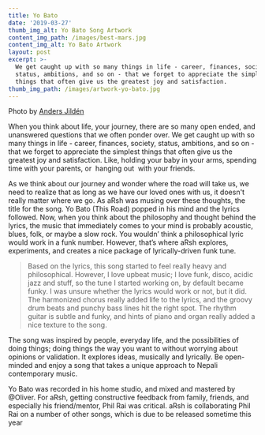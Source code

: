 ```yaml
---
title: Yo Bato
date: '2019-03-27'
thumb_img_alt: Yo Bato Song Artwork
content_img_path: /images/best-mars.jpg
content_img_alt: Yo Bato Artwork
layout: post
excerpt: >-
  We get caught up with so many things in life - career, finances, society,
  status, ambitions, and so on - that we forget to appreciate the simplest
  things that often give us the greatest joy and satisfaction.
thumb_img_path: /images/artwork-yo-bato.jpg
---
```

Photo by [Anders Jildén](https://unsplash.com/photos/uO4Au3LrCtk)

When you think about life, your journey, there are so many open ended, and unanswered questions that we often ponder over. We get caught up with so many things in life - career, finances, society, status, ambitions, and so on - that we forget to appreciate the simplest things that often give us the greatest joy and satisfaction. Like, holding your baby in your arms, spending time with your parents, or  hanging out  with your friends.  

As we think about our journey and wonder where the road will take us, we need to realize that as long as we have our loved ones with us, it doesn't really matter where we go. As aRsh was musing over these thoughts, the title for the song. Yo Bato (This Road) popped in his mind and the lyrics followed. Now, when you think about the philosophy and thought behind the lyrics, the music that immediately comes to your mind is probably acoustic, blues, folk, or maybe a slow rock. You wouldn’ think a philosophical lyric would work in a funk number. However, that’s where aRsh explores, experiments, and creates a nice package of lyrically-driven funk tune.



> Based on the lyrics, this song started to feel really heavy and philosophical. However, I love upbeat music; I love funk, disco, acidic jazz and stuff, so the tune I started working on, by default became funky. I was unsure whether the lyrics would work or not, but it did. The harmonized chorus really added life to the lyrics, and the groovy drum beats and punchy bass lines hit the right spot. The rhythm guitar is subtle and funky, and hints of piano and organ really added a nice texture to the song.

The song was inspired by people, everyday life, and the possibilities of doing things; doing things the way you want to without worrying about opinions or validation. It explores ideas, musically and lyrically. Be open-minded and enjoy a song that takes a unique approach to Nepali contemporary music. 


Yo Bato was recorded in his home studio, and mixed and mastered by @Oliver. For aRsh, getting constructive feedback from family, friends, and especially his friend/mentor, Phil Rai was critical. aRsh is collaborating Phil Rai on a number of other songs, which is due to be released sometime this year 
